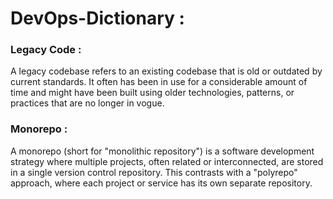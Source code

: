 # DevOps-Dictionary : 
### Legacy Code :
A legacy codebase refers to an existing codebase that is old or outdated by current standards. It often has been in use for a considerable amount of time and might have been built using older technologies, patterns, or practices that are no longer in vogue.
### Monorepo : 
A monorepo (short for "monolithic repository") is a software development strategy where multiple projects, often related or interconnected, are stored in a single version control repository. This contrasts with a "polyrepo" approach, where each project or service has its own separate repository.